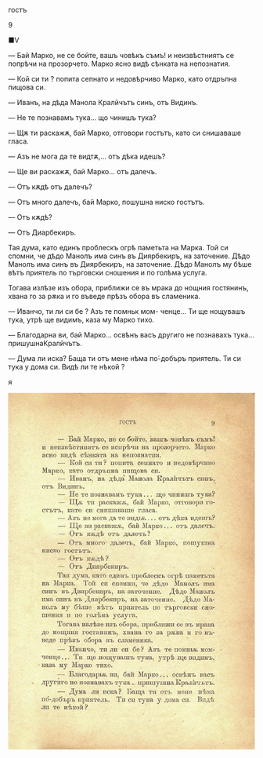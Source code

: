 ﻿гостъ

9

■V

— Бай Марко, не се бойте, вашъ човѣкъ съмъ! и неизвѣстниятъ се попрѣчи на прозорчето. Марко ясно видѣ сѣнката на непознатия.

— Кой си ти ? попита сепнато и недовѣрчиво Марко, като отдръпна пищова си.

— Иванъ, на дѣда Манола Кралйчътъ синъ, отъ Видинъ.

— Не те познавамъ тука... що чинишъ тука?

— Щѫ ти раскажѫ, бай Марко, отговори гостътъ, като си снишаваше гласа.

— Азъ не мога да те видтѫ,... отъ дѣка идешъ?

— Ще ви раскажѫ, бай Марко... отъ далечъ.

— Отъ кѫдѣ отъ далечъ?

— Отъ много далечъ, бай Марко, пошушна ниско гостътъ.

— Отъ кѫдѣ?

— Отъ Диарбекиръ.

Тая дума, като единъ проблескъ огрѣ паметьта на Марка. Той си спомни, че дѣдо Манолъ има синъ въ Диярбекиръ, на заточение. Дѣдо Манолъ има синъ въ Диярбекиръ, на заточение. Дѣдо Манолъ му бѣше вѣтъ приятель по търговски сношения и по голѣма услуга.

Тогава излѣзе изъ обора, приближи се въ мрака до нощния гостянинъ, хвана го за рѫка и го въведе прѣзъ обора въ сламеника.

— Иванчо, ти ли си бе ? Азъ те помньк мом- ченце... Ти ще нощувашъ тука, утрѣ ще видимъ, каза му Марко тихо.

— Благодарна ви, бай Марко... освѣнъ васъ другиго не познавахъ тука... пришушнаКралйчътъ.

— Дума ли иска? Баща ти отъ мене нѣма по́-добъръ приятель. Ти си тука у дома си. Видѣ ли те нѣкой ?

я

![original](images/016.jpg)

